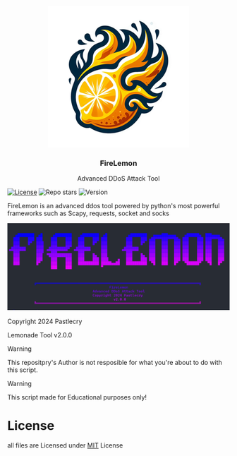 <br/>
<p align="center">
  <img src="logo.png" alt="FireLemon Logo">
  <h3 align="center">FireLemon</h3>

  <p align="center">
    Advanced DDoS Attack Tool
  </p>
</p>

[![License](https://img.shields.io/github/license/Pastlecry/FireLemon?style=for-the-badge&color=orange)](/LICENSE)
![Repo stars](https://img.shields.io/github/stars/Pastlecry/FireLemon?style=for-the-badge&color=orange)
![Version](https://img.shields.io/github/v/release/Pastlecry/FireLemon?logo=FireLemon&color=yellow)

FireLemon is an advanced ddos tool powered by python's most powerful frameworks such as Scapy, requests, socket and socks
<br/>
<p align="center">
  <img src="image1.png" alt="FireLemon Logo">
</p>
Copyright 2024 Pastlecry 

Lemonade Tool v2.0.0

> [!WARNING]
> This repositpry's Author is not resposible for what you're about to do with this script.

> [!WARNING]
> This script made for Educational purposes only!
# License
all files are Licensed under [MIT](/LICENSE) License 
